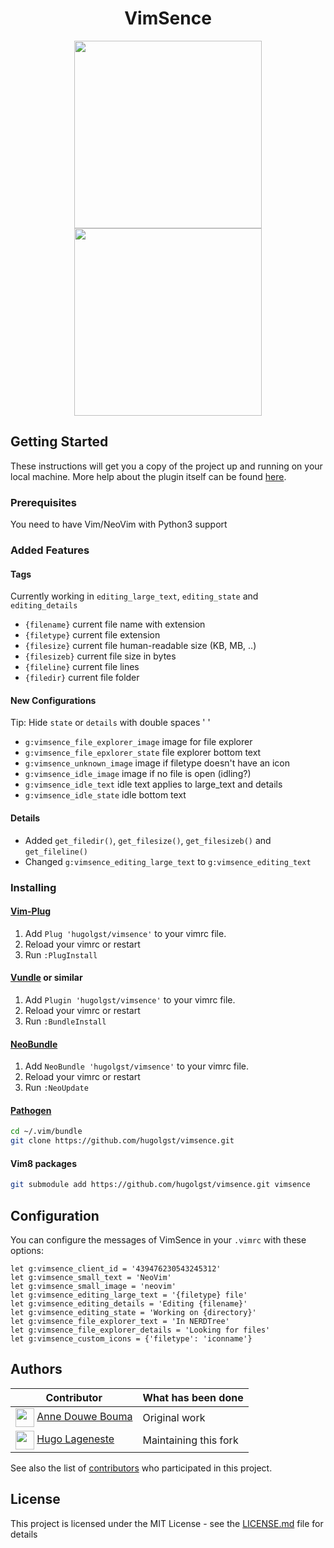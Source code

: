 <p align="center">
  <h1 align="center">VimSence</h1>
</p>

<p align="center">
  <img src="https://i.imgur.com/aL4g3nx.png" width="300">
  <img src="https://i.imgur.com/nrhZj4O.png" width="300">
</p>

## Getting Started
These instructions will get you a copy of the project up and running on your local machine.
More help about the plugin itself can be found [here](doc/vimsence.txt).

### Prerequisites
You need to have Vim/NeoVim with Python3 support

### Added Features
#### Tags
Currently working in `editing_large_text`, `editing_state` and `editing_details`
- `{filename}` current file name with extension
- `{filetype}` current file extension
- `{filesize}` current file human-readable size (KB, MB, ..)
- `{filesizeb}` current file size in bytes
- `{fileline}` current file lines
- `{filedir}` current file folder

#### New Configurations
Tip: Hide `state` or `details` with double spaces '  '
- `g:vimsence_file_explorer_image` image for file explorer
- `g:vimsence_file_epxlorer_state` file explorer bottom text
- `g:vimsence_unknown_image` image if filetype doesn't have an icon
- `g:vimsence_idle_image` image if no file is open (idling?)
- `g:vimsence_idle_text` idle text applies to large_text and details
- `g:vimsence_idle_state` idle bottom text

#### Details
- Added `get_filedir()`, `get_filesize()`, `get_filesizeb()` and `get_fileline()`
- Changed `g:vimsence_editing_large_text` to `g:vimsence_editing_text`

### Installing
#### [Vim-Plug](https://github.com/junegunn/vim-plug)
1. Add `Plug 'hugolgst/vimsence'` to your vimrc file.
2. Reload your vimrc or restart
3. Run `:PlugInstall`

#### [Vundle](https://github.com/VundleVim/Vundle.vim) or similar
1. Add `Plugin 'hugolgst/vimsence'` to your vimrc file.
2. Reload your vimrc or restart
3. Run `:BundleInstall`

#### [NeoBundle](https://github.com/Shougo/neobundle.vim)
1. Add `NeoBundle 'hugolgst/vimsence'` to your vimrc file.
2. Reload your vimrc or restart
3. Run `:NeoUpdate`

#### [Pathogen](https://github.com/tpope/vim-pathogen)
```sh
cd ~/.vim/bundle
git clone https://github.com/hugolgst/vimsence.git
```

#### Vim8 packages
```sh
git submodule add https://github.com/hugolgst/vimsence.git vimsence
```

## Configuration
You can configure the messages of VimSence in your `.vimrc` with these options:
```vim
let g:vimsence_client_id = '439476230543245312'
let g:vimsence_small_text = 'NeoVim'
let g:vimsence_small_image = 'neovim'
let g:vimsence_editing_large_text = '{filetype} file'
let g:vimsence_editing_details = 'Editing {filename}'
let g:vimsence_editing_state = 'Working on {directory}'
let g:vimsence_file_explorer_text = 'In NERDTree'
let g:vimsence_file_explorer_details = 'Looking for files'
let g:vimsence_custom_icons = {'filetype': 'iconname'}
```

## Authors
| Contributor                                                                                                                         | What has been done    |
|-------------------------------------------------------------------------------------------------------------------------------------|-----------------------|
| <img src="https://avatars.githubusercontent.com/anned20" height=30px align=center>   [Anne Douwe Bouma](https://github.com/anned20) | Original work         |
| <img src="https://avatars.githubusercontent.com/hugolgst" height=30px align=center>   [Hugo Lageneste](https://github.com/hugolgst) | Maintaining this fork |

See also the list of [contributors](https://github.com/hugolgst/vimsence/contributors) who participated in this project.

## License
This project is licensed under the MIT License - see the [LICENSE.md](LICENSE.md) file for details
